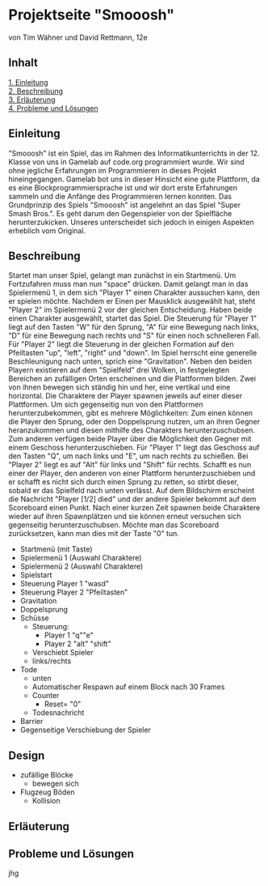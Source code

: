 # Projektseite "Smooosh"
von Tim Wähner und David Rettmann, 12e


## Inhalt

[1. Einleitung](#1)                   
[2. Beschreibung](#2)  
[3. Erläuterung](#3)   
[4. Probleme und Lösungen](#4) 


## Einleitung<a name="1"></a>

"Smooosh" ist ein Spiel, das im Rahmen des Informatikunterrichts in der 12. Klasse von uns in Gamelab auf code.org programmiert wurde. Wir sind ohne jegliche Erfahrungen im Programmieren in dieses Projekt hineingegangen. Gamelab bot uns in dieser Hinsicht eine gute Plattform, 
da es eine Blockprogrammiersprache ist und wir dort erste Erfahrungen sammeln und die Anfänge des Programmieren lernen konnten.
Das Grundprinzip des Spiels "Smooosh" ist angelehnt an das Spiel "Super Smash Bros.". Es geht darum den Gegenspieler von der Spielfläche herunterzukicken. Unseres unterscheidet sich jedoch in einigen Aspekten erheblich vom Original.

## Beschreibung<a name="2"></a>

Startet man unser Spiel, gelangt man zunächst in ein Startmenü. Um Fortzufahren muss man nun "space" drücken. Damit gelangt man in das Spielermenü 1, in dem sich "Player 1" einen Charakter aussuchen kann, den er spielen möchte. Nachdem er Einen per Mausklick ausgewählt hat, steht "Player 2" im Spielermenü 2 vor der gleichen Entscheidung. Haben beide einen Charakter ausgewählt, startet das Spiel. Die Steuerung für "Player 1" liegt auf den Tasten "W" für den Sprung, "A" für eine Bewegung nach links, "D" für eine Bewegung nach rechts und "S" für einen noch schnelleren Fall. Für "Player 2" liegt die Steuerung in der gleichen Formation auf den Pfeiltasten "up", "left", "right" und "down". Im Spiel herrscht eine generelle Beschleunigung nach unten, sprich eine "Gravitation". Neben den beiden Playern existieren auf dem "Spielfeld" drei Wolken, in festgelegten Bereichen an zufälligen Orten erscheinen und die Plattformen bilden. Zwei von ihnen bewegen sich ständig hin und her, eine vertikal und eine horizontal. Die Charaktere der Player spawnen jeweils auf einer dieser Plattformen. Um sich gegenseitig nun von den Plattformen herunterzubekommen, gibt es mehrere Möglichkeiten: Zum einen können die Player den Sprung, oder den Doppelsprung nutzen, um an ihren Gegner heranzukommen und diesen mithilfe des Charakters herunterzuschubsen. Zum anderen verfügen beide Player über die Möglichkeit den Gegner mit einem Geschoss herunterzuschieben. Für "Player 1" liegt das Geschoss auf den Tasten "Q", um nach links und "E", um nach rechts zu schießen. Bei "Player 2" liegt es auf "Alt" für links und "Shift" für rechts. Schafft es nun einer der Player, den anderen von einer Plattform herunterzuschieben und er schafft es nicht sich durch einen Sprung zu retten, so stirbt dieser, sobald er das Spielfeld nach unten verlässt. Auf dem Bildschirm erscheint die Nachricht "Player [1/2] died" und der andere Spieler bekommt auf dem Scoreboard einen Punkt. Nach einer kurzen Zeit spawnen beide Charaktere wieder auf ihren Spawnplätzen und sie können erneut versuchen sich gegenseitig herunterzuschubsen. Möchte man das Scoreboard zurücksetzen, kann man dies mit der Taste "0" tun. 

- Startmenü (mit Taste)
- Spielermenü 1 (Auswahl Charaktere)
- Spielermenü 2 (Auswahl Charaktere) 
- Spielstart
- Steuerung Player 1 "wasd" 
- Steuerung Player 2 "Pfeiltasten"
- Gravitation 
- Doppelsprung
- Schüsse
  - Steuerung:
    - Player 1 "q""e"
    - Player 2 "alt" "shift"
  - Verschiebt Spieler 
  - links/rechts
- Tode
  - unten
  - Automatischer Respawn auf einem Block nach 30 Frames
  - Counter 
     - Reset= "0"
  - Todesnachricht 
- Barrier
- Gegenseitige Verschiebung der Spieler

## Design 
- zufällige Blöcke 
  - bewegen sich
- Flugzeug 
Böden
  - Kollision

## Erläuterung<a name="3"></a>


## Probleme und Lösungen<a name="4"></a>
jhg
